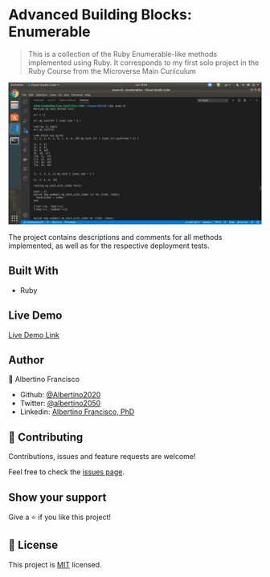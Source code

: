 # Advanced Building Blocks: Enumerable

> This is a collection of the Ruby Enumerable-like methods implemented using Ruby. It corresponds to  my first solo project in the Ruby Course from the Microverse Main Curiiculum

![screenshot](./images/1.png)

The project contains descriptions and comments for all methods implemented, as well as for the respective deployment tests.

## Built With

- Ruby

## Live Demo

[Live Demo Link](https://github.com/Albertino2020/enumerable)


## Author

👤 Albertino Francisco

- Github: [@Albertino2020](https://github.com/Albertino2020)
- Twitter: [@albertino2050](https://twitter.com/albertino2050)
- Linkedin: [Albertino Francisco, PhD](https://linkedin.com/boamorte)

## 🤝 Contributing

Contributions, issues and feature requests are welcome!

Feel free to check the [issues page](issues/).

## Show your support

Give a ⭐️ if you like this project!

## 📝 License

This project is [MIT](lic.url) licensed.
